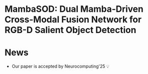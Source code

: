 # MambaSOD: Dual Mamba-Driven Cross-Modal Fusion Network for RGB-D Salient Object Detection

# News

- Our paper is accepted by Neurocomputing'25 💡   
